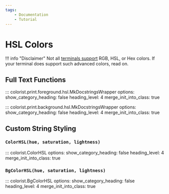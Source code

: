 ```yaml
---
tags:
    - Documentation
    - Tutorial
---
```


# HSL Colors
!!! info "Disclaimer"
    Not all [terminals support](../user-guide/terminal-support.md) RGB, HSL, or Hex colors. If your terminal does support such advanced colors, read on.

## Full Text Functions

::: colorist.print.foreground.hsl.MkDocstringsWrapper
    options:
      show_category_heading: false
      heading_level: 4
      merge_init_into_class: true

::: colorist.print.background.hsl.MkDocstringsWrapper
    options:
      show_category_heading: false
      heading_level: 4
      merge_init_into_class: true

## Custom String Styling
### `ColorHSL(hue, saturation, lightness)`
::: colorist.ColorHSL
    options:
      show_category_heading: false
      heading_level: 4
      merge_init_into_class: true

### `BgColorHSL(hue, saturation, lightness)`
::: colorist.BgColorHSL
    options:
      show_category_heading: false
      heading_level: 4
      merge_init_into_class: true
